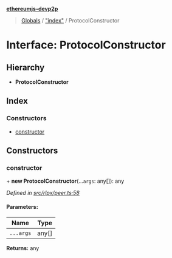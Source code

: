 **[ethereumjs-devp2p](../README.md)**

> [Globals](../README.md) / ["index"](../modules/_index_.md) / ProtocolConstructor

# Interface: ProtocolConstructor

## Hierarchy

* **ProtocolConstructor**

## Index

### Constructors

* [constructor](_index_.protocolconstructor.md#constructor)

## Constructors

### constructor

\+ **new ProtocolConstructor**(...`args`: any[]): any

*Defined in [src/rlpx/peer.ts:58](https://github.com/ethereumjs/ethereumjs-devp2p/blob/master/src/rlpx/peer.ts#L58)*

#### Parameters:

Name | Type |
------ | ------ |
`...args` | any[] |

**Returns:** any
